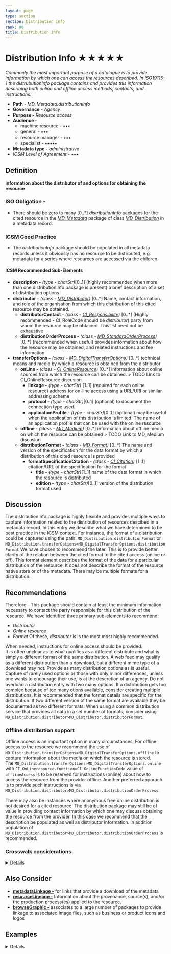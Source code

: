 ```yaml
---
layout: page
type: section
section: Distribution Info
rank: 90
title: Distribution Info
---
```

#  Distribution Info ★★★★★
*Commonly the most important purpose of a catalogue is to provide information by which one can access the resources described.  In ISO19115-1 the distrubutionInfo package contains and provides this information describing both online and offline access methods, contacts, and instructions.*

- **Path** -  *MD_Metadata.distributionInfo*
- **Governance** -  *Agency*
- **Purpose -** *Resource access*
- **Audience -** 
  - machine resource - ⭑⭑⭑
  - general - ⭑⭑⭑
  - resource manager - ⭑⭑⭑ 
  - specialist - ⭑⭑⭑⭑⭑
- **Metadata type -** *administrative*
- *ICSM Level of Agreement -* ⭑⭑⭑


## Definition 
**information about the distributor of and options for obtaining the resource**

### ISO Obligation -
- There should be zero to many [0..\*] *distributionInfo* packages for the cited resource in the  *[MD_Metadata](./class-MD_Metadata)* package of class *[MD_Distribution](http://wiki.esipfed.org/index.php/MD_Distribution)* in a metadata record.

### ICSM Good Practice
  - The *distributionInfo* package should be populated in all metadata records unless it obviously has no resource to be distributed, e.g. metadata for a series where resources are accessed via the children.

#### ICSM Recommended Sub-Elements
- **description -** *(type - charStr)*[0..1] (highly recommended when more than one distributionInfo package is present) a brief description of a set of distribution options 
- **distributor -** *(class - [MD_Distributor](http://wiki.esipfed.org/index.php/MD_Distributor))* [0..*] Name, contact information, and role of the organisation from which this distribution of this cited resource may be obtained.
  - **distributorContact -** *(class - [CI_Responsibility](./class-CI_Responsibility))* [0..*] (Highly recommended - CI_RoleCode should be *distributor*) party from whom the resource may be obtained. This list need not be exhaustive
  - **distributionOrderProcess -** *(class - [MD_StandardOrderProcess](http://wiki.esipfed.org/index.php/MD_StandardOrderProcess))* [0..*] (recommended when useful)  provides information about how the resource may be obtained, and related instructions and fee information
- **transferOptions -** *(class - [MD_DigitalTransferOptions](http://wiki.esipfed.org/index.php/MD_DigitalTransferOptions))* [0..*] technical means and media by which a resource is obtained from the distributor
  - **onLine -** *(class - [CI_OnlineResource](./class-CI_OnlineResource))* [0..*]   information about online sources from which the resource can be obtained. > TODO Link to CI_OnlineResource discusion
    - **linkage -** *(type - charStr)* [1..1] (required for each online resource) address for on-line access using a URL/URI or similar addressing scheme
    -  **protocol -** *(type - charStr)*[0..1] (optional) to document the connection type used.
    - **applicationProfile -** *(type - charStr)*[0..1] (optional) may be useful when the application of this distribution is limited.  The name of an application profile that can be used with the online resource
  - **offline -** *(class - [MD_Medium](http://wiki.esipfed.org/index.php/MD_Medium))* [0..*] information about offline media on which the resource can be obtained > TODO Link to MD_Medium discusion
  - **distributionFormat -** *(class - [MD_Format](http://wiki.esipfed.org/index.php/MD_Format))* [0..*] The name and version of the specification for the data format by which a distribution of this cited resource is provided
    - **formatSpecificationCitation -** *(class - [CI_Citation](./class-CI_Citation))* [1..1]   citation/URL of the specification for the format
      - **title -** *(type - charStr)*[1..1] name of the data format in which the resource is distributed
      - **edition -** *(type - charStr)*[0..1] version of the distribution format used


## Discussion
The distributionInfo package is highly flexible and provides multiple ways to capture information related to the distribution of resources descibed in a metadata record. In this entry we describe what we have determined to be best practice in the ICSM context. For instance, the format of a distribution could be captured using the path:
`MD_Distribution.distributionFormat` or
`MD_Distribution.transferOptions>MD_DigitalTransferOptions.distributionFormat`
We have chosen to recommend the later.  This is to provide better clarity of the relation between the cited format to the cited access (online or off).
This format element describes the format of the data for a particular distribution of the resource. It does not describe the format of the resource native store or of the metadata. There may be multiple formats for a distribution. 

## Recommendations
Therefore - This package should contain at least the minimum information necessary to contact the party responsible for this distribution of the resource. We have identified three primary sub-elements to recommend:
- *Distributor*
- *Online resource*
- *Format*
Of these, *distributor* is is the most most highly recommended.

When needed, instructions for online access should be provided.  
It is often unclear as to what qualifies as a different distribute and what is simply a different format of the same distribution. A web feed may qualify as a different distribution than a download, but a different mime type of a download may not.
Provide as many distribution options as is useful.  Capture of rarely used options or those with only minor differences, unless one wants to encourage their use, is at the descretion of an agency. Do not overload a distribution entry with two many options. If a distribution gets too complex because of too many otions available, consider creating multiple distributions.
It is recommended that the format details are specific for the distribution. If two different version of the same format are available they be documented as two different formats.
When using a common distribution service that provides all data in a set number of formats, consider using `MD_Distribution.distributor>MD_Distributor.distributorFormat`.

### Offline distribution support
Offline access is an important option in many circumstances.  For offline access to the resource we recommend the use of `MD_Distribution.transferOptions>MD_DigitalTransferOptions.offline` to capture information about the media on which the resource is stored.  
The `MD_Distribution.transferOptions>MD_DigitalTransferOptions.online` with `CI_OnLineresource.function>CI_OnLineFunctionCode` value of `offlineAccess` is to be reserved for instructions (online) about how to access the resource from the providor offline. Another preferred apporach is to provide such instructions is via `MD_Distribution.distributor>MD_Distributor.distributionOrderProcess`.

There may also be instances where anonymous free online distribution is not desired for a cited resource.  The distribution package may still be of value in providing contact information by which one may discuss obtaining the resource from the provider. In this case we recommend that the description be populated as well as distributor information. in addition population of `MD_Distribution.distributor>MD_Distributor.distributionOrderProcess` is recommended.


### Crosswalk considerations

<details>

#### ISO19139
- The cardinality of **MD_Metadata.distributionInfo** was increased to [0..*] in order to allow more flexibility in defining distribution information.
- The new element **MD_Distribution.description** was added to allow a description of distribution options.
- **MD_Format.name**, **MD_Format.version** and **MD_Format.specification** were deleted and replace with:
  -  **MD_Format.formatSpecificationCitation** *(class - [CI_Citation](./class-CI_Citation))* 
  - This new element was added in order to allow more precise descriptions of formats and versions and to allow references to the full specifications of those formats.
- **MD_Format.medium** 
  - This new element was added in order to facilitate more precise associations between formats and distribution media.
- **MD_DigitalTransferOptions.transferFrequency** 
  - This new element was added in order to allow a distributor to specify how often new members of an on-going resource are made available.
- **MD_DigitalTransferOptions.distributionFormat**
  - This new element was added in order to allow unambiguous association of online resources with formats without requiring a separate MD_Distributor or MD_Format.
- **MD_Medium.identifier**
  - This new element was added to provide a uniqueidentifier for an instance of the medium.
- **MD_StandardOrderProcess.orderOptionsType** and **MD_StandardOrderProcess.orderOptions**
  - These two new roles were added in order to allow specification of custom ordering options associated with specific resources or implementations.

#### Dublin core / CKAN / data.govt.nz
- `Format` maps to `format` - The file format of the distribution. If available in IANA, use Media Type
- `OnlineResource` *(MD_DigitalTransferOptions.online)* maps to `landing page`, `download URL` , `access URL`

#### DCAT
Recommended property to meet data citation requirement
- `distributionInfo` maps to `dct:distribution`
- `Format` maps to `dct:format`
- `distributor` maps to `dct:publisher`
- `OnlineResource` *(MD_DigitalTransferOptions.online)* maps to `dcat:accessURI/dcat.downloadURL/dcat:endpointDescription`
- `distributionFormat` - The file format, physical medium, or dimensions of the resource. A subproperty of `dct:relation`.

#### RIF-CS
- `Format` maps to `Location/Electronic/@format`
- `distributor` maps to `Related Party/relation='distributor'`
- `OnlineResource` *(MD_DigitalTransferOptions.online)* maps to `Location/Electronic/@url`

</details>

## Also Consider
- **[metadataLinkage -](./AdditionalDocs)**  for links that provide a download of the metadata
- **[resourceLineage -](./ResourceLineage)** Information about the provenance, source(s), and/or the production process(es) applied to the resource.
- **[browseGraphic -](./BrowseGraphic)**  associates to a large number of packages to provide linkage to associated image files, such as business or product icons and logos

## Examples

<details>

### XML
```
<mdb:MD_Metadata>
....
  <mdb:distributionInfo>
    <mrd:MD_Distribution>
       <mrd:description>
          <gco:CharacterString>A sample distribution record for a dataset</gco:CharacterString>
       </mrd:description>
       <mrd:distributor>
          <mrd:MD_Distributor>
             <mrd:distributorContact>
                <cit:CI_Responsibility>
                   <cit:role>
                      <cit:CI_RoleCode codeList="http://standards.iso.org/ittf/PubliclyAvailableStandards/ISO_19139_Schemas/resources/codelist/ML_gmxCodelists.xml#CI_RoleCode"
                                       codeListValue="distributor"/>
                   </cit:role>
                   <cit:party>
                      <cit:CI_Organisation>
                         <cit:name>
                            <gco:CharacterString>OpenWork Ltd</gco:CharacterString>
                         </cit:name>
                         <cit:contactInfo>
                            <cit:CI_Contact>
                               <cit:address>
                                  <cit:CI_Address>
                                     <cit:electronicMailAddress>
                                        <gco:CharacterString>info@openwork.nz</gco:CharacterString>
                                     </cit:electronicMailAddress>
                                  </cit:CI_Address>
                               </cit:address>
                            </cit:CI_Contact>
                         </cit:contactInfo>
                      </cit:CI_Organisation>
                   </cit:party>
                </cit:CI_Responsibility>
             </mrd:distributorContact>
             <mrd:distributionOrderProcess>
                <mrd:MD_StandardOrderProcess>
                   <mrd:fees>
                      <gco:CharacterString>Free</gco:CharacterString>
                   </mrd:fees>
                   <mrd:orderingInstructions>
                      <gco:CharacterString>Contact us at the distributor email address</gco:CharacterString>
                   </mrd:orderingInstructions>
                </mrd:MD_StandardOrderProcess>
             </mrd:distributionOrderProcess>
          </mrd:MD_Distributor>
       </mrd:distributor>
       <mrd:transferOptions>
          <mrd:MD_DigitalTransferOptions>
             <mrd:onLine>
                <cit:CI_OnlineResource>
                   <cit:linkage>
                      <gco:CharacterString>https://data.openwork.nz/samplePath/toResource</gco:CharacterString>
                   </cit:linkage>
                   <cit:protocol gco:nilReason="missing">
                      <gco:CharacterString/>
                   </cit:protocol>
                   <cit:name gco:nilReason="missing">
                      <gco:CharacterString/>
                   </cit:name>
                   <cit:description gco:nilReason="missing">
                      <gco:CharacterString/>
                   </cit:description>
                   <cit:function>
                      <cit:CI_OnLineFunctionCode codeList="http://standards.iso.org/ittf/PubliclyAvailableStandards/ISO_19139_Schemas/resources/codelist/ML_gmxCodelists.xml#CI_OnLineFunctionCode"
                                                 codeListValue=""/>
                   </cit:function>
                </cit:CI_OnlineResource>
             </mrd:onLine>
             <mrd:distributionFormat>
                <mrd:MD_Format>
                   <mrd:formatSpecificationCitation>
                      <cit:CI_Citation>
                         <cit:title>
                            <gco:CharacterString>geopackage</gco:CharacterString>
                         </cit:title>
                         <cit:edition>
                            <gco:CharacterString>1.2.0</gco:CharacterString>
                         </cit:edition>
                      </cit:CI_Citation>
                   </mrd:formatSpecificationCitation>
                </mrd:MD_Format>
             </mrd:distributionFormat>
          </mrd:MD_DigitalTransferOptions>
       </mrd:transferOptions>
       <mrd:transferOptions>
          <mrd:MD_DigitalTransferOptions>
             <mrd:onLine>
                <cit:CI_OnlineResource>
                   <cit:linkage>
                      <gco:CharacterString>https://info.openwork.nz/linkTo/offlineAccess/instructions</gco:CharacterString>
                   </cit:linkage>
                   <cit:protocol>
                      <gco:CharacterString>WWW:DOWNLOAD-1.0-http--download</gco:CharacterString>
                   </cit:protocol>
                   <cit:name gco:nilReason="missing">
                      <gco:CharacterString/>
                   </cit:name>
                   <cit:description gco:nilReason="missing">
                      <gco:CharacterString/>
                   </cit:description>
                   <cit:function>
                      <cit:CI_OnLineFunctionCode codeList="http://standards.iso.org/ittf/PubliclyAvailableStandards/ISO_19139_Schemas/resources/codelist/ML_gmxCodelists.xml#CI_OnLineFunctionCode"
                                                 codeListValue=""/>
                   </cit:function>
                </cit:CI_OnlineResource>
             </mrd:onLine>
             <mrd:offLine>
                <mrd:MD_Medium>
                   <mrd:name>
                      <cit:CI_Citation>
                         <cit:title>
                            <gco:CharacterString>BigProject data</gco:CharacterString>
                         </cit:title>
                      </cit:CI_Citation>
                   </mrd:name>
                </mrd:MD_Medium>
             </mrd:offLine>
          </mrd:MD_DigitalTransferOptions>
       </mrd:transferOptions>
    </mrd:MD_Distribution>
  </mdb:distributionInfo>
....
</mdb:MD_Metadata>
```

### UML diagrams
Recommended elements highlighted in Yellow

![Distribution](../images/MD_Distribution.png)

</details>
